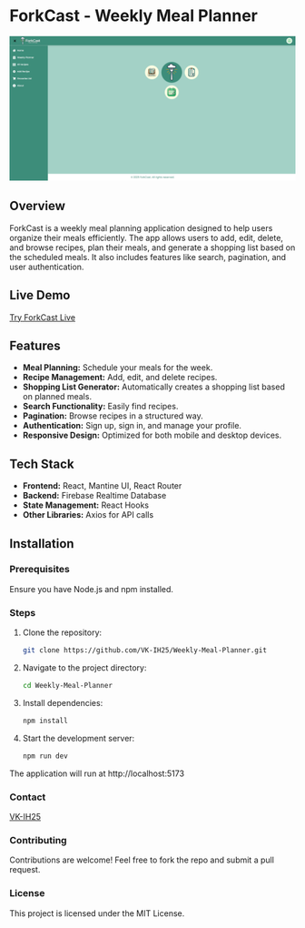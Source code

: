# ForkCast - Weekly Meal Planner

![ForkCast Demo](https://github.com/VK-IH25/Weekly-Meal-Planner/blob/main/demo.png?raw=true)

## Overview

ForkCast is a weekly meal planning application designed to help users organize their meals efficiently. The app allows users to add, edit, delete, and browse recipes, plan their meals, and generate a shopping list based on the scheduled meals. It also includes features like search, pagination, and user authentication.

## Live Demo

[Try ForkCast Live](https://forkcast-planner.netlify.app/)

## Features

- **Meal Planning:** Schedule your meals for the week.
- **Recipe Management:** Add, edit, and delete recipes.
- **Shopping List Generator:** Automatically creates a shopping list based on planned meals.
- **Search Functionality:** Easily find recipes.
- **Pagination:** Browse recipes in a structured way.
- **Authentication:** Sign up, sign in, and manage your profile.
- **Responsive Design:** Optimized for both mobile and desktop devices.

## Tech Stack

- **Frontend:** React, Mantine UI, React Router
- **Backend:** Firebase Realtime Database
- **State Management:** React Hooks
- **Other Libraries:** Axios for API calls

## Installation

### Prerequisites

Ensure you have Node.js and npm installed.

### Steps

1. Clone the repository:

   ```sh
   git clone https://github.com/VK-IH25/Weekly-Meal-Planner.git
   ```

2. Navigate to the project directory:

   ```sh
   cd Weekly-Meal-Planner
   ```

3. Install dependencies:

   ```sh
   npm install
   ```

4. Start the development server:

   ```sh
   npm run dev
   ```

The application will run at http://localhost:5173

### Contact

[VK-IH25](https://github.com/VK-IH25/Weekly-Meal-Planner)

### Contributing

Contributions are welcome! Feel free to fork the repo and submit a pull request.

### License

This project is licensed under the MIT License.
